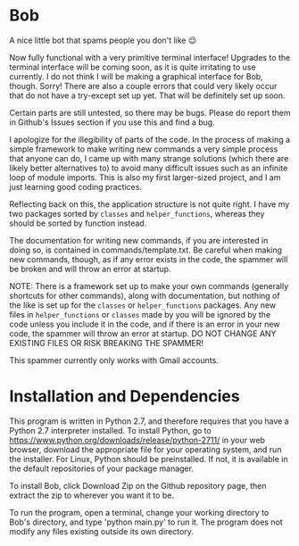 # Bob
A nice little bot that spams people you don't like :wink:

Now fully functional with a very primitive terminal interface! Upgrades to the terminal interface will be coming soon, as it is
quite irritating to use currently. I do not think I will be making a graphical interface for Bob, though. Sorry!
There are also a couple errors that could very likely occur that do not have a try-except set up yet. That will be definitely set up soon.

Certain parts are still untested, so there may be bugs. Please do report them in Github's Issues section if you use this and find a bug.

I apologize for the illegibility of parts of the code. In the process of making a simple framework
to make writing new commands a very simple process that anyone can do, I came up with many strange solutions (which there are likely better alternatives to) to avoid many difficult issues such as an infinite loop of module imports. This is also my first larger-sized project, and I am just learning good coding practices.

Reflecting back on this, the application structure is not quite right. I have my two packages sorted by `classes` and `helper_functions`, whereas they should be sorted by function instead.

The documentation for writing new commands, if you are interested in doing so, is contained in commands/template.txt. Be careful when making new commands, though, as if any error exists in the code, the spammer will be broken and will throw an error at startup.

NOTE: There is a framework set up to make your own commands (generally shortcuts for other commands),
along with documentation, but nothing of the like is set up for the `classes` or `helper_functions` packages.
Any new files in `helper_functions` or `classes` made by you will be ignored by the code unless you include it in the code,
and if there is an error in your new code, the spammer will throw an error at startup.
DO NOT CHANGE ANY EXISTING FILES OR RISK BREAKING THE SPAMMER!

This spammer currently only works with Gmail accounts. 

# Installation and Dependencies
This program is written in Python 2.7, and therefore requires that you have a Python 2.7 interpreter installed. To install Python, go to https://www.python.org/downloads/release/python-2711/ in your web browser, download the appropriate file for your operating system, and run the installer. For Linux, Python should be preinstalled. If not, it is available in the default repositories of your package manager.

To install Bob, click Download Zip on the Github repository page, then extract the zip to wherever you want it to be.

To run the program, open a terminal, change your working directory to Bob's directory, and type 'python main.py' to run it. The program does not modify any files existing outside its own directory.
